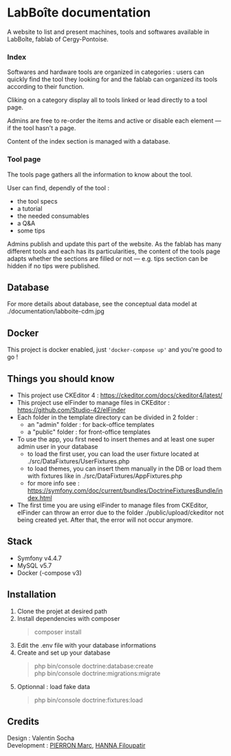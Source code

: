 # LabBoîte documentation 

A website to list and present machines, tools and softwares available in LabBoîte, fablab of Cergy-Pontoise.

### Index

Softwares and hardware tools are organized in categories : users can quickly find the tool they looking for and the fablab can organized its tools according to their function. 

Cliking on a category display all to tools linked or lead directly to a tool page.

Admins are free to re-order the items and active or disable each element — if the tool hasn't a page.

Content of the index section is managed with a database.

### Tool page

The tools page gathers all the information to know about the tool.

User can find, dependly of the tool : 
* the tool specs
* a tutorial 
* the needed consumables
* a Q&A 
* some tips

Admins publish and update this part of the website. As the fablab has many different tools and each has its particularities, the content of the tools page adapts whether the sections are filled or not — e.g. tips section can be hidden if no tips were published.

## Database

For more details about database, see the conceptual data model at ./documentation/labboite-cdm.jpg

## Docker

This project is docker enabled, just `'docker-compose up'` and you're good to go !

## Things you should know

* This project use CKEditor 4 : https://ckeditor.com/docs/ckeditor4/latest/
* This project use elFinder to manage files in CKEditor : https://github.com/Studio-42/elFinder
* Each folder in the template directory can be divided in 2 folder : 
    - an "admin" folder : for back-office templates
    - a "public" folder : for front-office templates
* To use the app, you first need to insert themes and at least one super admin user in your database
    - to load the first user, you can load the user fixture located at ./src/DataFixtures/UserFixtures.php 
    - to load themes, you can insert them manually in the DB or load them with fixtures like in ./src/DataFixtures/AppFixtures.php
    - for more info see : https://symfony.com/doc/current/bundles/DoctrineFixturesBundle/index.html
* The first time you are using elFinder to manage files from CKEditor, elFinder can throw an error due to the folder ./public/upload/ckeditor not being created yet. After that, the error will not occur anymore.

## Stack

* Symfony v4.4.7
* MySQL v5.7
* Docker (-compose v3)

## Installation

1. Clone the projet at desired path
2. Install dependencies with composer
    >composer install
3. Edit the .env file with your database informations
4. Create and set up your database
    >php bin/console doctrine:database:create  
    php bin/console doctrine:migrations:migrate
5. Optionnal : load fake data
    >php bin/console doctrine:fixtures:load

## Credits

Design : Valentin Socha  
Development : [PIERRON Marc](https://marcpierron.com/), [HANNA Filoupatir](https://github.com/filou78955)
